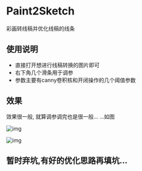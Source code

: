 # Paint2Sketch
彩画转线稿并优化线稿的线条

## 使用说明
- 直接打开想进行线稿转换的图片即可
- 右下角几个滑条用于调参
- 参数主要有canny卷积核和开闭操作的几个阈值参数


## 效果
效果很一般, 就算调参调完也是很一般... ...如图

![img](https://raw.githubusercontent.com/shuoGG1239/Paint2Sketch/master/readme_img/remu_arg.png) 

![img](https://raw.githubusercontent.com/shuoGG1239/Paint2Sketch/master/readme_img/sakura_arg.png)

## 暂时弃坑,有好的优化思路再填坑...

